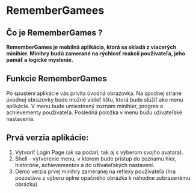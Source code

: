 # RememberGamees
## Čo je RememberGames ? 
__RememberGames je mobilná aplikácia, ktorá sa skladá z viacerých minihier. Minihry budú zamerané na rýchlosť reakcií používateľa, jeho pamäť a logické myslenie.__

## Funkcie RememberGames
Po spustení aplikácie vás privíta úvodná obrazovka. Na spodnej strane úvodnej obrazovky bude možné vidieť lištu, ktorá bude slúžiť ako menu aplikácie. V menu bude umiestnený zoznam minihier, progres a achievementy používateľa. Posledná položka v menu budú užívateľské nastavenia. 

## Prvá verzia aplikácie:
1. Vytvoriť Login Page (ak sa podarí, tak aj s výberom svojho avatara).
2. Shell - vytvorenie menu, v ktorom bude prístup do zoznamu hier, historórie, achievementov a do užívateľských nastavení.
3. Demo verzia prvej minihry zameranej na reflexy používateľa (hra pozostáva z výberu úplne opačného obrázka k náhodne zobrazenému obrázku)

